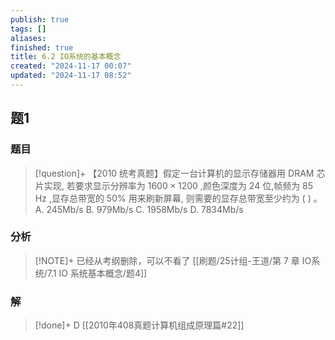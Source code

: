 ```yaml
---
publish: true
tags: []
aliases: 
finished: true
title: 6.2 IO系统的基本概念
created: "2024-11-17 00:07"
updated: "2024-11-17 08:52"
---
```

## 题1
### 题目
> [!question]+
> 【2010 统考真题】假定一台计算机的显示存储器用 DRAM 芯片实现, 若要求显示分辨率为 ${1600} \times {1200}$ ,颜色深度为 24 位,帧频为 ${85}\mathrm{\;{Hz}}$ ,显存总带宽的 ${50}\%$ 用来刷新屏幕, 则需要的显存总带宽至少约为 ( ) 。
> A. ${245}\mathrm{{Mb}}/\mathrm{s}$ 
> B. ${979}\mathrm{{Mb}}/\mathrm{s}$ 
> C. ${1958}\mathrm{{Mb}}/\mathrm{s}$ 
> D. ${7834}\mathrm{{Mb}}/\mathrm{s}$
### 分析
> [!NOTE]+
> 已经从考纲删除，可以不看了
> [[刷题/25计组-王道/第 7 章 IO系统/7.1 IO 系统基本概念/题4]]
### 解
> [!done]+
> D
> [[2010年408真题计算机组成原理篇#22]]